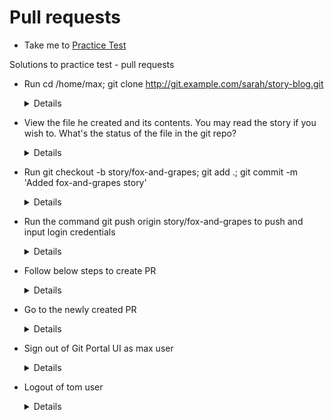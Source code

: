 # Pull requests
  - Take me to [Practice Test](https://kodekloud.com/topic/labs-pull-requests/)
  
Solutions to practice test - pull requests

- Run cd /home/max; git clone http://git.example.com/sarah/story-blog.git
  
  <details>
  
  ```
  $ cd /home/max
  $ git clone http://git.example.com/sarah/story-blog.git
  ```
  
  </details>
  
- View the file he created and its contents. You may read the story if you wish to. What's the status of the file in the git repo?

  <details>
  
  ```
  $ cd /home/max/story-blog
  $ git status
  ```
  
  </details>

- Run git checkout -b story/fox-and-grapes; git add .; git commit -m 'Added fox-and-grapes story'

  <details>
  
  ```
  $ cd /home/max/story-blog
  $ git checkout -b story/fox-and-grapes
  $ git add . 
  $ git commit -m 'Added fox-and-grapes story'
  ```
  
  </details>

- Run the command git push origin story/fox-and-grapes to push and input login credentials

  <details>
  
  ```
  $ cd /home/max/story-blog
  $ git push origin story/fox-and-grapes
  ```
  
  </details>

- Follow below steps to create PR

  <details>

  - Login to Git Portal UI with max user

  - Go to the story-blog repository

  - Click on Pull requests

  - Click on New Pull request

  - Put PR pull from branch: story/fox-and-grapes

  - Put PR merge into branch: master

  - Click on New Pull Request

  - Add PR title as Added fox-and-grapes story

  - Click on Create Pull request

  </details>
  
- Go to the newly created PR

  <details>
  
  - Click on Reviewers on the right

  - Add tom as a reviewer to the PR

  </details>
  
- Sign out of Git Portal UI as max user

  <details>
  
  - Login as tom user

  - Go to story-blog repo and click on Pull Requests

  - Click on the PR - Added fox-and-grapes story

  - Click on Files changed tab and then the green drop down button Review. Add any approval message and click on the Approve button to approve the PR. You may need to scroll down to see the Approve button.

  </details>
  
- Logout of tom user

  <details>

  - login with the user sarah

  - Select the PR

  - Click on the green button Merge Pull Request and then confirm again by clicking on the green button Merge Pull Request to merge the PR

  - PR status should be shown as Merged

  </details>
